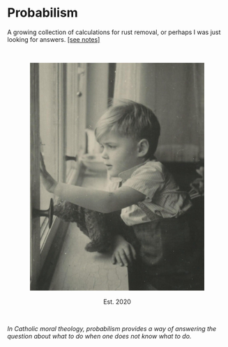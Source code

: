 # Probabilism
A growing collection of calculations for rust removal, or perhaps I was just looking for answers. <a href="notes/notes.pdf">[see notes]</a>

<br>
<p align="center">
<img src="img/KU-around-1948.jpg" width="400">
</p>

<p align="center">
Est. 2020
</p>
<br>

<i>In Catholic moral theology, probabilism provides a way of answering the question about what to do when one does not know what to do.</i>

